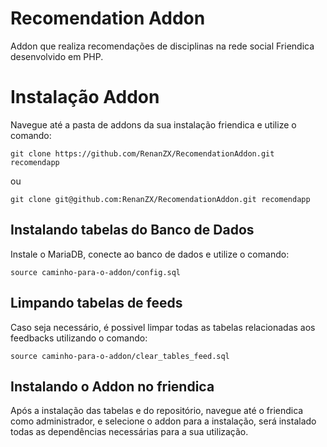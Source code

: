 # Recomendation Addon
Addon que realiza recomendações de disciplinas na rede social Friendica desenvolvido em PHP.

# Instalação Addon

Navegue até a pasta de addons da sua instalação friendica e utilize o comando:

`git clone https://github.com/RenanZX/RecomendationAddon.git recomendapp`

ou

`git clone git@github.com:RenanZX/RecomendationAddon.git recomendapp`

## Instalando tabelas do Banco de Dados

Instale o MariaDB, conecte ao banco de dados e utilize o comando:

`source caminho-para-o-addon/config.sql`

## Limpando tabelas de feeds

Caso seja necessário, é possivel limpar todas as tabelas relacionadas aos feedbacks utilizando o comando:

`source caminho-para-o-addon/clear_tables_feed.sql`

## Instalando o Addon no friendica

Após a instalação das tabelas e do repositório, navegue até o friendica como administrador, e selecione o addon para a instalação, será instalado todas as dependências necessárias para a sua utilização.
